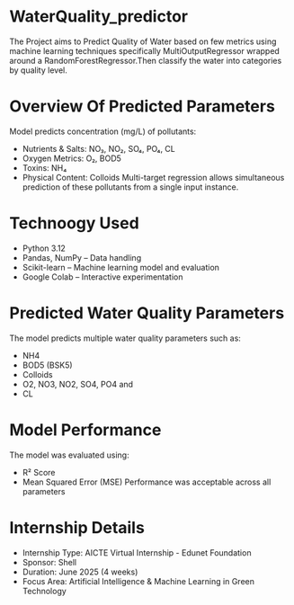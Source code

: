 # WaterQuality_predictor
The Project aims to Predict Quality of Water based on few metrics using machine learning techniques specifically MultiOutputRegressor wrapped around a RandomForestRegressor.Then classify the water into categories by quality level.

# Overview Of Predicted Parameters
 Model predicts concentration (mg/L) of pollutants:
* Nutrients & Salts: NO₃, NO₂, SO₄, PO₄, CL
* Oxygen Metrics: O₂, BOD5
* Toxins: NH₄
* Physical Content: Colloids
Multi-target regression allows simultaneous prediction of these pollutants from a single input instance.

# Technoogy Used
* Python 3.12
* Pandas, NumPy – Data handling
* Scikit-learn – Machine learning model and evaluation
* Google Colab – Interactive experimentation

# Predicted Water Quality Parameters
The model predicts multiple water quality parameters such as:

* NH4
* BOD5 (BSK5)
* Colloids
* O2, NO3, NO2, SO4, PO4 and
* CL

# Model Performance
The model was evaluated using:
* R² Score
* Mean Squared Error (MSE)
  Performance was acceptable across all parameters


# Internship Details
* Internship Type: AICTE Virtual Internship - Edunet Foundation
* Sponsor: Shell
* Duration: June 2025 (4 weeks)
* Focus Area: Artificial Intelligence & Machine Learning in Green Technology

